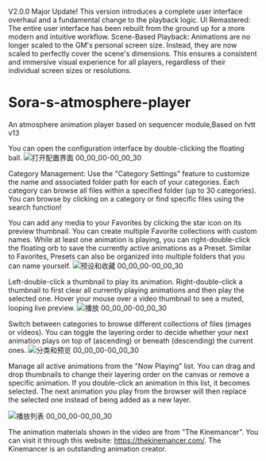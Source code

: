 V2.0.0 Major Update!
This version introduces a complete user interface overhaul and a fundamental change to the playback logic.
UI Remastered: The entire user interface has been rebuilt from the ground up for a more modern and intuitive workflow.
Scene-Based Playback: Animations are no longer scaled to the GM's personal screen size. Instead, they are now scaled to perfectly cover the scene's dimensions. This ensures a consistent and immersive visual experience for all players, regardless of their individual screen sizes or resolutions.

# Sora-s-atmosphere-player
An atmosphere animation player based on sequencer module,Based on fvtt v13

You can open the configuration interface by double-clicking the floating ball.
![打开配置界面 00_00_00-00_00_30](https://github.com/user-attachments/assets/07c77669-c146-4607-a09b-f11e7e581b4c)



Category Management: Use the "Category Settings" feature to customize the name and associated folder path for each of your categories. Each category can browse all files within a specified folder (up to 30 categories). You can browse by clicking on a category or find specific files using the search function!



You can add any media to your Favorites by clicking the star icon on its preview thumbnail. You can create multiple Favorite collections with custom names. While at least one animation is playing, you can right-double-click the floating orb to save the currently active animations as a Preset. Similar to Favorites, Presets can also be organized into multiple folders that you can name yourself.
![预设和收藏 00_00_00-00_00_30](https://github.com/user-attachments/assets/b7ca523c-6b20-4253-9ed5-92be7fbbfff7)



Left-double-click a thumbnail to play its animation. Right-double-click a thumbnail to first clear all currently playing animations and then play the selected one.
Hover your mouse over a video thumbnail to see a muted, looping live preview.
![播放 00_00_00-00_00_30](https://github.com/user-attachments/assets/1d4ba949-9e09-4b97-b719-5b68464a0bf5)



Switch between categories to browse different collections of files (images or videos). You can toggle the layering order to decide whether your next animation plays on top of (ascending) or beneath (descending) the current ones.
![分类和预览 00_00_00-00_00_30](https://github.com/user-attachments/assets/0f4d3861-0f37-4535-9a89-6459a57b5062)



Manage all active animations from the "Now Playing" list. You can drag and drop thumbnails to change their layering order on the canvas or remove a specific animation. If you double-click an animation in this list, it becomes selected. The next animation you play from the browser will then replace the selected one instead of being added as a new layer.


![播放列表 00_00_00-00_00_30](https://github.com/user-attachments/assets/171bd1cc-a2f4-431c-9f4d-9649b7fc6aba)

The animation materials shown in the video are from "The Kinemancer". You can visit it through this website: https://thekinemancer.com/. The Kinemancer is an outstanding animation creator.

